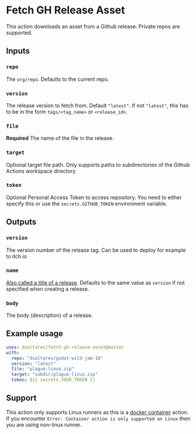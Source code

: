 # Fetch GH Release Asset

This action downloads an asset from a Github release. Private repos are supported.

## Inputs

### `repo`

The `org/repo`. Defaults to the current repo.

### `version`

The release version to fetch from. Default `"latest"`. If not `"latest"`, this has to be in the form `tags/<tag_name>` or `<release_id>`.

### `file`

**Required** The name of the file in the release.

### `target`

Optional target file path. Only supports paths to subdirectories of the Github Actions workspace directory

### `token`

Optional Personal Access Token to access repository. You need to either specify this or use the ``secrets.GITHUB_TOKEN`` environment variable.

## Outputs

### `version`

The version number of the release tag. Can be used to deploy for example to itch.io

### `name`

[Also called a title of a release](https://docs.github.com/en/github/administering-a-repository/managing-releases-in-a-repository). Defaults to the same value as `version` if not specified when creating a release. 

### `body`

The body (description) of a release.

## Example usage

```yaml
uses: dsaltares/fetch-gh-release-asset@master
with:
  repo: "dsaltares/godot-wild-jam-18"
  version: "latest"
  file: "plague-linux.zip"
  target: "subdir/plague-linux.zip"
  token: ${{ secrets.YOUR_TOKEN }}
```

## Support

This action only supports Linux runners as this is a [docker container](https://docs.github.com/en/actions/creating-actions/about-actions#types-of-actions) action. If you encounter `Error: Container action is only supported on Linux` then you are using non-linux runner.
